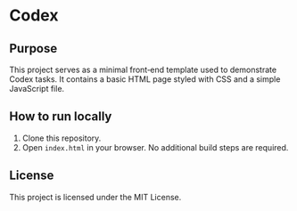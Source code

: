 # Codex

## Purpose

This project serves as a minimal front‑end template used to demonstrate Codex tasks. It contains a basic HTML page styled with CSS and a simple JavaScript file.

## How to run locally

1. Clone this repository.
2. Open `index.html` in your browser. No additional build steps are required.

## License

This project is licensed under the MIT License.
